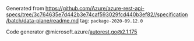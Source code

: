 Generated from https://github.com/Azure/azure-rest-api-specs/tree/3c764635e7d442b3e74caf593029fcd440b3ef82//specification/batch/data-plane/readme.md tag: `package-2020-09.12.0`

Code generator @microsoft.azure/autorest.go@2.1.175


